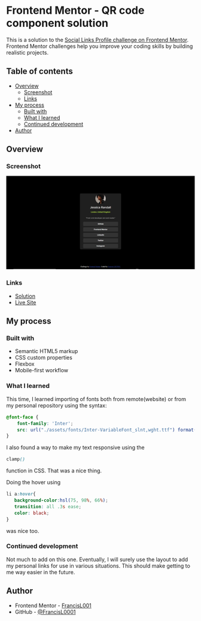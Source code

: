 # Frontend Mentor - QR code component solution

This is a solution to the [Social Links Profile challenge on Frontend Mentor](https://https://www.frontendmentor.io/learning-paths/getting-started-on-frontend-mentor-XJhRWRREZd). Frontend Mentor challenges help you improve your coding skills by building realistic projects. 

## Table of contents

- [Overview](#overview)
  - [Screenshot](#screenshot)
  - [Links](#links)
- [My process](#my-process)
  - [Built with](#built-with)
  - [What I learned](#what-i-learned)
  - [Continued development](#continued-development)
- [Author](#author)

## Overview

### Screenshot

![](./screenshot.PNG)


### Links

- [Solution](https://github.com/FrancisL0001/Social-links-Profile)
- [Live Site](https://social-links-profile-ten-nu-26.vercel.app/)

## My process

### Built with

- Semantic HTML5 markup
- CSS custom properties
- Flexbox
- Mobile-first workflow


### What I learned

This time, I learned importing of fonts both from remote(website) or from my personal repository using the syntax:

```css
@font-face {
    font-family: 'Inter';
    src: url("./assets/fonts/Inter-VariableFont_slnt,wght.ttf") format('ttf');
}
```

I also found a way to make my text responsive using the 
```css 
clamp()
```
 function in CSS. That was a nice thing.

 Doing the hover using 
 ```css
 li a:hover{
    background-color:hsl(75, 98%, 66%);
    transition: all .3s ease;
    color: black;
}
```
was nice too.

### Continued development

Not much to add on this one. Eventually, I will surely use the layout to add my personal links for use in various situations. This should make getting to me way easier in the future. 


## Author

- Frontend Mentor - [FrancisL001](https://www.frontendmentor.io/profile/FrancisL001)
- GitHub - [@FrancisL0001](https://github.com/FrancisL0001)
